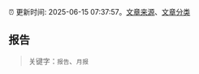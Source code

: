 :alarm_clock: 更新时间: 2025-06-15 07:37:57。[文章来源](/README.md)、[文章分类](/TAGS.md)

## 报告


> 关键字：`报告`、`月报`



